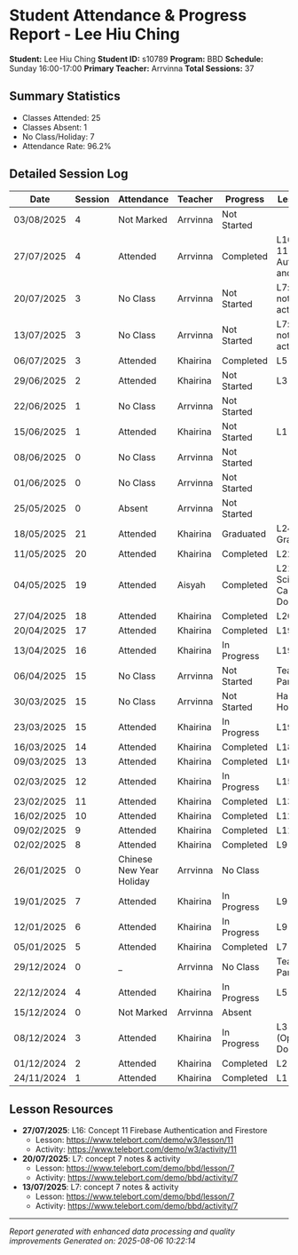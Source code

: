 # Student Attendance & Progress Report - Lee Hiu Ching
**Student:** Lee Hiu Ching
**Student ID:** s10789
**Program:** BBD
**Schedule:** Sunday 16:00-17:00
**Primary Teacher:** Arrvinna
**Total Sessions:** 37

## Summary Statistics
- Classes Attended: 25
- Classes Absent: 1
- No Class/Holiday: 7
- Attendance Rate: 96.2%

## Detailed Session Log
| Date | Session | Attendance | Teacher | Progress | Lesson/Topic |
|------|---------|------------|---------|----------|--------------|
| 03/08/2025 | 4 | Not Marked | Arrvinna | Not Started |  |
| 27/07/2025 | 4 | Attended | Arrvinna | Completed | L16: Concept 11 Firebase Authentication and Firestore |
| 20/07/2025 | 3 | No Class | Arrvinna | Not Started | L7: concept 7 notes & activity |
| 13/07/2025 | 3 | No Class | Arrvinna | Not Started | L7: concept 7 notes & activity |
| 06/07/2025 | 3 | Attended | Khairina | Completed | L5 |
| 29/06/2025 | 2 | Attended | Khairina | Not Started | L3 |
| 22/06/2025 | 1 | No Class | Arrvinna | Not Started |  |
| 15/06/2025 | 1 | Attended | Khairina | Not Started | L1 |
| 08/06/2025 | 0 | No Class | Arrvinna | Not Started |  |
| 01/06/2025 | 0 | No Class | Arrvinna | Not Started |  |
| 25/05/2025 | 0 | Absent | Arrvinna | Not Started |  |
| 18/05/2025 | 21 | Attended | Khairina | Graduated | L24 Graduation |
| 11/05/2025 | 20 | Attended | Khairina | Completed | L22 Quiz 2 |
| 04/05/2025 | 19 | Attended | Aisyah | Completed | L21 Project Scientific Calculator: Done |
| 27/04/2025 | 18 | Attended | Khairina | Completed | L20 Exercise  |
| 20/04/2025 | 17 | Attended | Khairina | Completed | L19 Project  |
| 13/04/2025 | 16 | Attended | Khairina | In Progress | L19 Project  |
| 06/04/2025 | 15 | No Class | Arrvinna | Not Started | Teacher Parent Day |
| 30/03/2025 | 15 | No Class | Arrvinna | Not Started | Hari Raya Holiday |
| 23/03/2025 | 15 | Attended | Khairina | In Progress | L19 Project  |
| 16/03/2025 | 14 | Attended | Khairina | Completed | L18 Project  |
| 09/03/2025 | 13 | Attended | Khairina | Completed | L16 Project |
| 02/03/2025 | 12 | Attended | Khairina | In Progress | L15 Project  |
| 23/02/2025 | 11 | Attended | Khairina | Completed | L13 Project |
| 16/02/2025 | 10 | Attended | Khairina | Completed | L12 Exercise |
| 09/02/2025 | 9 | Attended | Khairina | Completed | L11 Exercise |
| 02/02/2025 | 8 | Attended | Khairina | Completed | L9 Exercise |
| 26/01/2025 | 0 | Chinese New Year Holiday | Arrvinna | No Class |  |
| 19/01/2025 | 7 | Attended | Khairina | In Progress | L9 Exercise |
| 12/01/2025 | 6 | Attended | Khairina | In Progress | L9 Exercise |
| 05/01/2025 | 5 | Attended | Khairina | Completed | L7 Quiz 1 |
| 29/12/2024 | 0 | _ | Arrvinna | No Class | Teacher Parent Day |
| 22/12/2024 | 4 | Attended | Khairina | In Progress | L5 Challenge |
| 15/12/2024 | 0 | Not Marked | Arrvinna | Absent |  |
| 08/12/2024 | 3 | Attended | Khairina | In Progress | L3 Exercise (Operators): Doing |
| 01/12/2024 | 2 | Attended | Khairina | Completed | L2 Exercise  |
| 24/11/2024 | 1 | Attended | Khairina | Completed | L1 Exercise |

## Lesson Resources
- **27/07/2025**: L16: Concept 11 Firebase Authentication and Firestore
  - Lesson: https://www.telebort.com/demo/w3/lesson/11
  - Activity: https://www.telebort.com/demo/w3/activity/11
- **20/07/2025**: L7: concept 7 notes & activity
  - Lesson: https://www.telebort.com/demo/bbd/lesson/7
  - Activity: https://www.telebort.com/demo/bbd/activity/7
- **13/07/2025**: L7: concept 7 notes & activity
  - Lesson: https://www.telebort.com/demo/bbd/lesson/7
  - Activity: https://www.telebort.com/demo/bbd/activity/7

---
*Report generated with enhanced data processing and quality improvements*
*Generated on: 2025-08-06 10:22:14*